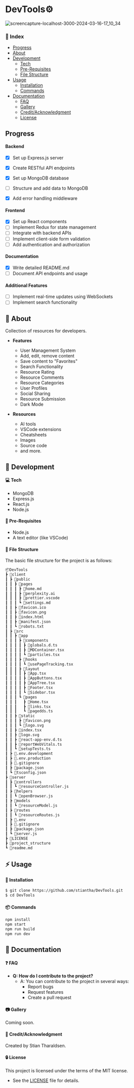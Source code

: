 <h1>DevTools⚙️</h1>

![screencapture-localhost-3000-2024-03-16-17_10_34](https://github.com/stiantha/DevTools/assets/132207909/2cb8c6be-4504-487d-9663-64f8fa28ba87)

### :ledger: Index
- [Progress](#progress)
- [About](#beginner-about)
- [Development](#wrench-development)
  - [Tech](#computer-tech)
  - [Pre-Requisites](#notebook-pre-requisites)
  - [File Structure](#file_folder-file-structure)
- [Usage](#zap-usage)
  - [Installation](#electric_plug-installation)
  - [Commands](#package-commands)
- [Documentation](#book-documentation)
    - [FAQ](#question-faq)
    - [Gallery](#camera-gallery)
    - [Credit/Acknowledgment](#star2-creditacknowledgment)
    - [License](#lock-license)
## Progress
#### Backend
- [x] Set up Express.js server
- [x] Create RESTful API endpoints
- [x] Set up MongoDB database
- [ ] Structure and add data to MongoDB
- [x] Add error handling middleware


#### Frontend
- [x] Set up React components
- [ ] Implement Redux for state management
- [ ] Integrate with backend APIs
- [ ] Implement client-side form validation
- [ ] Add authentication and authorization

#### Documentation
- [x] Write detailed README.md
- [ ] Document API endpoints and usage

#### Additional Features
- [ ] Implement real-time updates using WebSockets
- [ ] Implement search functionality

## :beginner: About
Collection of resources for developers.<br>
- **Features** 
    - User Management System
    - Add, edit, remove content
    - Save content to "Favorites"
    - Search Functionality
    - Resource Rating
    - Resource Comments
    - Resource Categories
    - User Profiles
    - Social Sharing
    - Resource Submission
    - Dark Mode

- **Resources** 
    - AI tools
    - VSCode extensions
    - Cheatsheets
    - Images
    - Source code
    - and more.

## :wrench: Development

#### :computer: Tech

- MongoDB
- Express.js
- React.js
- Node.js

#### :notebook: Pre-Requisites

- Node.js
- A text editor (like VSCode)

#### :file_folder: File Structure
The basic file structure for the project is as follows:
```bash
📦DevTools
┣ 📂client
┃ ┣ 📂public
┃ ┃ ┣ 📂pages
┃ ┃ ┃ ┣ 📜home.md
┃ ┃ ┃ ┣ 📜perplexity.ai
┃ ┃ ┃ ┣ 📜prettier.vscode
┃ ┃ ┃ ┗ 📜settings.md
┃ ┃ ┣ 📜favicon.ico
┃ ┃ ┣ 📜favicon.png
┃ ┃ ┣ 📜index.html
┃ ┃ ┣ 📜manifest.json
┃ ┃ ┗ 📜robots.txt
┃ ┣ 📂src
┃ ┃ ┣ 📂app
┃ ┃ ┃ ┣ 📂components
┃ ┃ ┃ ┃ ┣ 📜globals.d.ts
┃ ┃ ┃ ┃ ┣ 📜MDContainer.tsx
┃ ┃ ┃ ┃ ┗ 📜particles.tsx
┃ ┃ ┃ ┣ 📂hooks
┃ ┃ ┃ ┃ ┗ 📜usePageTracking.tsx
┃ ┃ ┃ ┣ 📂layout
┃ ┃ ┃ ┃ ┣ 📜App.tsx
┃ ┃ ┃ ┃ ┣ 📜AppButtons.tsx
┃ ┃ ┃ ┃ ┣ 📜AppTree.tsx
┃ ┃ ┃ ┃ ┣ 📜Footer.tsx
┃ ┃ ┃ ┃ ┗ 📜Sidebar.tsx
┃ ┃ ┃ ┗ 📂pages
┃ ┃ ┃   ┣ 📜Home.tsx
┃ ┃ ┃   ┣ 📜links.tsx
┃ ┃ ┃   ┗ 📜pagedds.ts
┃ ┃ ┣ 📂static
┃ ┃ ┃ ┣ 📜favicon.png
┃ ┃ ┃ ┗ 📜logo.svg
┃ ┃ ┣ 📜index.tsx
┃ ┃ ┣ 📜logo.svg
┃ ┃ ┣ 📜react-app-env.d.ts
┃ ┃ ┣ 📜reportWebVitals.ts
┃ ┃ ┗ 📜setupTests.ts
┃ ┣ 📜.env.development
┃ ┣ 📜.env.production
┃ ┣ 📜.gitignore
┃ ┣ 📜package.json
┃ ┗ 📜tsconfig.json
┣ 📂server
┃ ┣ 📂controllers
┃ ┃ ┗ 📜resourceController.js
┃ ┣ 📂helpers
┃ ┃ ┗ 📜openBrowser.js
┃ ┣ 📂models
┃ ┃ ┗ 📜resourceModel.js
┃ ┣ 📂routes
┃ ┃ ┗ 📜resourceRoutes.js
┃ ┣ 📜.env
┃ ┣ 📜.gitignore
┃ ┣ 📜package.json
┃ ┗ 📜server.js
┣ 📜LICENSE
┣ 📜project_structure
┗ 📜readme.md


```
## :zap: Usage
#### :electric_plug: Installation
```bash
$ git clone https://github.com/stiantha/DevTools.git
$ cd DevTools
```

#### :package: Commands
```bash
npm install
npm start
npm run build
npm run dev
```
## :book: Documentation

#### :question: FAQ

- **Q: How do I contribute to the project?**
  - A: You can contribute to the project in several ways:
    - Report bugs
    - Request features
    - Create a pull request

#### :camera: Gallery
Coming soon.

#### :star2: Credit/Acknowledgment
Created by Stian Tharaldsen.
#### :lock: License
This project is licensed under the terms of the MIT license.
- See the [LICENSE](LICENSE) file for details.
